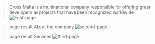 

> Cross Malta is a multinational company responsible for offering great developers as projects that have been recognized worldwide
![Frist-page](https://user-images.githubusercontent.com/81580725/126886184-ad8c1f14-c2e9-42b7-afe6-6935787309ab.png)

> page result About the company
![second-page](https://user-images.githubusercontent.com/81580725/126886218-742b7f0d-2a6e-4fd2-9c0f-288fa15a2865.png)

> page result Services 
![third-page](https://user-images.githubusercontent.com/81580725/126886261-6d6f4a37-8241-408b-91e5-d455cbe590f8.png)


